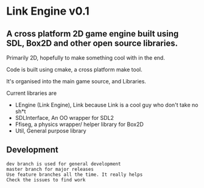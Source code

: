 Link Engine v0.1
==============
A cross platform 2D game engine built using SDL, Box2D and other open source libraries.
--------------

Primarily 2D, hopefully to make something cool with in the end.

Code is built using cmake, a cross platform make tool.

It's organised into the main game source, and Libraries.

Current libraries are

- LEngine (Link Engine), Link because Link is a cool guy who don't take no sh*t
- SDLInterface, An OO wrapper for SDL2
- Ffiseg, a physics wrapper/ helper library for Box2D
- Util, General purpose library


Development
--------------

	dev branch is used for general development
	master branch for major releases
	Use feature branches all the time. It really helps
	Check the issues to find work
